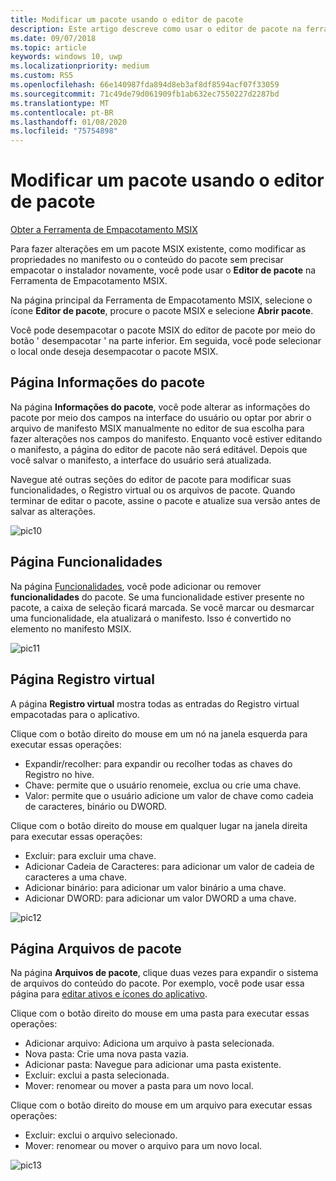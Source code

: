 ```yaml
---
title: Modificar um pacote usando o editor de pacote
description: Este artigo descreve como usar o editor de pacote na ferramenta de pacote MSIX para modificar informações de pacote, como as propriedades no manifesto.
ms.date: 09/07/2018
ms.topic: article
keywords: windows 10, uwp
ms.localizationpriority: medium
ms.custom: RS5
ms.openlocfilehash: 66e140987fda894d8eb3af8df8594acf07f33059
ms.sourcegitcommit: 71c49de79d061909fb1ab632ec7550227d2287bd
ms.translationtype: MT
ms.contentlocale: pt-BR
ms.lasthandoff: 01/08/2020
ms.locfileid: "75754898"
---
```

# <a name="modify-a-package-using-package-editor"></a>Modificar um pacote usando o editor de pacote

<div class="nextstepaction"><p><a class="x-hidden-focus" href="https://www.microsoft.com/en-us/p/msix-packaging-tool/9n5lw3jbcxkf" data-linktype="external">Obter a Ferramenta de Empacotamento MSIX</a></p></div>

Para fazer alterações em um pacote MSIX existente, como modificar as propriedades no manifesto ou o conteúdo do pacote sem precisar empacotar o instalador novamente, você pode usar o **Editor de pacote** na Ferramenta de Empacotamento MSIX.

Na página principal da Ferramenta de Empacotamento MSIX, selecione o ícone **Editor de pacote**, procure o pacote MSIX e selecione **Abrir pacote**.

Você pode desempacotar o pacote MSIX do editor de pacote por meio do botão ' desempacotar ' na parte inferior. Em seguida, você pode selecionar o local onde deseja desempacotar o pacote MSIX. 

## <a name="package-information-page"></a>Página Informações do pacote

Na página **Informações do pacote**, você pode alterar as informações do pacote por meio dos campos na interface do usuário ou optar por abrir o arquivo de manifesto MSIX manualmente no editor de sua escolha para fazer alterações nos campos do manifesto. Enquanto você estiver editando o manifesto, a página do editor de pacote não será editável. Depois que você salvar o manifesto, a interface do usuário será atualizada.

Navegue até outras seções do editor de pacote para modificar suas funcionalidades, o Registro virtual ou os arquivos de pacote. Quando terminar de editar o pacote, assine o pacote e atualize sua versão antes de salvar as alterações.

![pic10](images/pic10.png)

## <a name="capabilities-page"></a>Página Funcionalidades

Na página [Funcionalidades](https://docs.microsoft.com/uwp/schemas/appxpackage/uapmanifestschema/element-capability), você pode adicionar ou remover **funcionalidades** do pacote. Se uma funcionalidade estiver presente no pacote, a caixa de seleção ficará marcada. Se você marcar ou desmarcar uma funcionalidade, ela atualizará o manifesto. Isso é convertido no elemento <capability> no manifesto MSIX.

![pic11](images/pic11.png)

## <a name="virtual-registry-page"></a>Página Registro virtual

A página **Registro virtual** mostra todas as entradas do Registro virtual empacotadas para o aplicativo.

Clique com o botão direito do mouse em um nó na janela esquerda para executar essas operações:

- Expandir/recolher: para expandir ou recolher todas as chaves do Registro no hive.
- Chave: permite que o usuário renomeie, exclua ou crie uma chave.
- Valor: permite que o usuário adicione um valor de chave como cadeia de caracteres, binário ou DWORD.

Clique com o botão direito do mouse em qualquer lugar na janela direita para executar essas operações:

- Excluir: para excluir uma chave.
- Adicionar Cadeia de Caracteres: para adicionar um valor de cadeia de caracteres a uma chave.
- Adicionar binário: para adicionar um valor binário a uma chave.
- Adicionar DWORD: para adicionar um valor DWORD a uma chave.

![pic12](images/pic12.png)

## <a name="package-files-page"></a>Página Arquivos de pacote

Na página **Arquivos de pacote**, clique duas vezes para expandir o sistema de arquivos do conteúdo do pacote. Por exemplo, você pode usar essa página para [editar ativos e ícones do aplicativo](edit-icons-and-assets.md).

Clique com o botão direito do mouse em uma pasta para executar essas operações:

- Adicionar arquivo: Adiciona um arquivo à pasta selecionada.
- Nova pasta: Crie uma nova pasta vazia.
- Adicionar pasta: Navegue para adicionar uma pasta existente.
- Excluir: exclui a pasta selecionada.
- Mover: renomear ou mover a pasta para um novo local.

Clique com o botão direito do mouse em um arquivo para executar essas operações:

- Excluir: exclui o arquivo selecionado.
- Mover: renomear ou mover o arquivo para um novo local.

![pic13](images/pic13.png)

